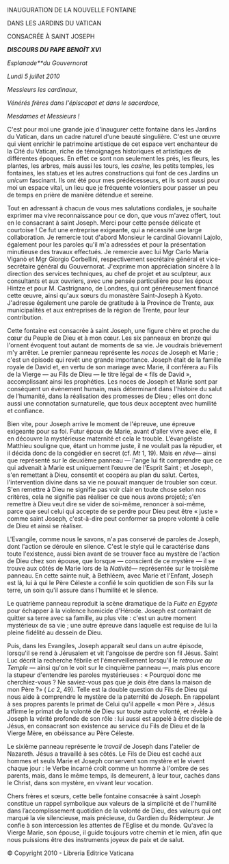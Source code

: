 INAUGURATION DE LA NOUVELLE FONTAINE

DANS LES JARDINS DU VATICAN

CONSACRÉE À SAINT JOSEPH

***DISCOURS DU PAPE BENOÎT XVI***

*Esplanade**du Gouvernorat*

*Lundi 5 juillet 2010*

*Messieurs les cardinaux,*

*Vénérés frères dans l'épiscopat et dans le sacerdoce,*

*Mesdames et Messieurs !*

C'est pour moi une grande joie d'inaugurer cette fontaine dans les Jardins du Vatican, dans un cadre naturel d'une beauté singulière. C'est une œuvre qui vient enrichir le patrimoine artistique de cet espace vert enchanteur de la Cité du Vatican, riche de témoignages historiques et artistiques de différentes époques. En effet ce sont non seulement les prés, les fleurs, les plantes, les arbres, mais aussi les tours, les *casine*, les petits temples, les fontaines, les statues et les autres constructions qui font de ces Jardins un *unicum* fascinant. Ils ont été pour mes prédécesseurs, et ils sont aussi pour moi un espace vital, un lieu que je fréquente volontiers pour passer un peu de temps en prière de manière détendue et sereine.

Tout en adressant à chacun de vous mes salutations cordiales, je souhaite exprimer ma vive reconnaissance pour ce don, que vous m'avez offert, tout en le consacrant à saint Joseph. Merci pour cette pensée délicate et courtoise ! Ce fut une entreprise exigeante, qui a nécessité une large collaboration. Je remercie tout d'abord Monsieur le cardinal Giovanni Lajolo, également pour les paroles qu'il m'a adressées et pour la présentation minutieuse des travaux effectués. Je remercie avec lui Mgr Carlo Maria Viganò et Mgr Giorgio Corbellini, respectivement secrétaire général et vice-secrétaire général du Gouvernorat. J'exprime mon appréciation sincère à la direction des services techniques, au chef de projet et au sculpteur, aux consultants et aux ouvriers, avec une pensée particulière pour les époux Hintze et pour M. Castrignano, de Londres, qui ont généreusement financé cette œuvre, ainsi qu'aux sœurs du monastère Saint-Joseph à Kyoto. J'adresse également une parole de gratitude à la Province de Trente, aux municipalités et aux entreprises de la région de Trente, pour leur contribution.

Cette fontaine est consacrée à saint Joseph, une figure chère et proche du cœur du Peuple de Dieu et à mon cœur. Les six panneaux en bronze qui l'ornent évoquent tout autant de moments de sa vie. Je voudrais brièvement m'y arrêter. Le premier panneau représente les *noces* de Joseph et Marie ; c'est un épisode qui revêt une grande importance. Joseph était de la famille royale de David et, en vertu de son mariage avec Marie, il conférera au Fils de la Vierge — au Fils de Dieu — le titre légal de « fils de David », accomplissant ainsi les prophéties. Les noces de Joseph et Marie sont par conséquent un événement humain, mais déterminant dans l'histoire du salut de l’humanité, dans la réalisation des promesses de Dieu ; elles ont donc aussi une connotation surnaturelle, que tous deux acceptent avec humilité et confiance.

Bien vite, pour Joseph arrive le moment de l'épreuve, une épreuve exigeante pour sa foi. Futur époux de Marie, avant d'aller vivre avec elle, il en découvre la mystérieuse maternité et cela le trouble. L’évangéliste Matthieu souligne que, étant un homme juste, il ne voulait pas la répudier, et il décida donc de la congédier en secret (cf. *Mt* 1, 19). Mais en *rêve*— ainsi que représenté sur le deuxième panneau — l'ange lui fit comprendre que ce qui advenait à Marie est uniquement l’œuvre de l'Esprit Saint ; et Joseph, s'en remettant à Dieu, consentit et coopéra au plan du salut. Certes, l'intervention divine dans sa vie ne pouvait manquer de troubler son cœur. S'en remettre à Dieu ne signifie pas voir clair en toute chose selon nos critères, cela ne signifie pas réaliser ce que nous avons projeté; s'en remettre à Dieu veut dire se vider de soi-même, renoncer à soi-même, parce que seul celui qui accepte de se perdre pour Dieu peut être « juste » comme saint Joseph, c'est-à-dire peut conformer sa propre volonté à celle de Dieu et ainsi se réaliser.

L'Evangile, comme nous le savons, n'a pas conservé de paroles de Joseph, dont l'action se déroule en silence. C'est le style qui le caractérise dans toute l'existence, aussi bien avant de se trouver face au mystère de l'action de Dieu chez son épouse, que lorsque — conscient de ce mystère — il se trouve aux côtés de Marie lors de la *Nativité*— représentée sur le troisième panneau. En cette sainte nuit, à Bethléem, avec Marie et l'Enfant, Joseph est là, lui à qui le Père Céleste a confié le soin quotidien de son Fils sur la terre, un soin qu'il assure dans l'humilité et le silence.

Le quatrième panneau reproduit la scène dramatique de la *Fuite en Egypte* pour échapper à la violence homicide d'Hérode. Joseph est contraint de quitter sa terre avec sa famille, au plus vite : c'est un autre moment mystérieux de sa vie ; une autre épreuve dans laquelle est requise de lui la pleine fidélité au dessein de Dieu.

Puis, dans les Evangiles, Joseph apparaît seul dans un autre épisode, lorsqu'il se rend à Jérusalem et vit l'angoisse de perdre son fil Jésus. Saint Luc décrit la recherche fébrile et l'émerveillement lorsqu'il le *retrouve au Temple* — ainsi qu'on le voit sur le cinquième panneau —, mais plus encore la stupeur d'entendre les paroles mystérieuses : « Pourquoi donc me cherchiez-vous ? Ne saviez-vous pas que je dois être dans la maison de mon Père ?» ( *Lc* 2, 49). Telle est la double question du Fils de Dieu qui nous aide à comprendre le mystère de la paternité de Joseph. En rappelant à ses propres parents le primat de Celui qu'il appelle « mon Père », Jésus affirme le primat de la volonté de Dieu sur toute autre volonté, et révèle à Joseph la vérité profonde de son rôle : lui aussi est appelé à être disciple de Jésus, en consacrant son existence au service du Fils de Dieu et de la Vierge Mère, en obéissance au Père Céleste.

Le sixième panneau représente le *travail* de Joseph dans l'atelier de Nazareth. Jésus a travaillé à ses côtés. Le Fils de Dieu est caché aux hommes et seuls Marie et Joseph conservent son mystère et le vivent chaque jour : le Verbe incarné croît comme un homme à l'ombre de ses parents, mais, dans le même temps, ils demeurent, à leur tour, cachés dans le Christ, dans son mystère, en vivant leur vocation.

Chers frères et sœurs, cette belle fontaine consacrée à saint Joseph constitue un rappel symbolique aux valeurs de la simplicité et de l'humilité dans l’accomplissement quotidien de la volonté de Dieu, des valeurs qui ont marqué la vie silencieuse, mais précieuse, du Gardien du Rédempteur. Je confie à son intercession les attentes de l'Eglise et du monde. Qu'avec la Vierge Marie, son épouse, il guide toujours votre chemin et le mien, afin que nous puissions être des instruments joyeux de paix et de salut.

© Copyright 2010 - Libreria Editrice Vaticana
